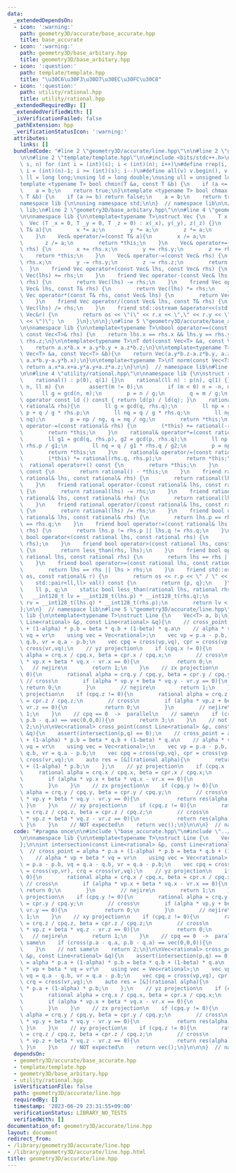 ```yaml
---
data:
  _extendedDependsOn:
  - icon: ':warning:'
    path: geometry3D/accurate/base_accurate.hpp
    title: base_accurate
  - icon: ':warning:'
    path: geometry3D/base_arbitary.hpp
    title: geometry3D/base_arbitary.hpp
  - icon: ':question:'
    path: template/template.hpp
    title: "\u30C6\u30F3\u30D7\u30EC\u30FC\u30C8"
  - icon: ':question:'
    path: utility/rational.hpp
    title: utility/rational.hpp
  _extendedRequiredBy: []
  _extendedVerifiedWith: []
  _isVerificationFailed: false
  _pathExtension: hpp
  _verificationStatusIcon: ':warning:'
  attributes:
    links: []
  bundledCode: "#line 2 \"geometry3D/accurate/line.hpp\"\n\n#line 2 \"geometry3D/accurate/base_accurate.hpp\"\
    \n\n#line 2 \"template/template.hpp\"\n\n#include <bits/stdc++.h>\n\n#define rep(i,\
    \ s, n) for (int i = (int)(s); i < (int)(n); i++)\n#define rrep(i, s, n) for (int\
    \ i = (int)(n)-1; i >= (int)(s); i--)\n#define all(v) v.begin(), v.end()\n\nusing\
    \ ll = long long;\nusing ld = long double;\nusing ull = unsigned long long;\n\n\
    template <typename T> bool chmin(T &a, const T &b) {\n    if (a <= b) return false;\n\
    \    a = b;\n    return true;\n}\ntemplate <typename T> bool chmax(T &a, const\
    \ T &b) {\n    if (a >= b) return false;\n    a = b;\n    return true;\n}\n\n\
    namespace lib {\n\nusing namespace std;\n\n}  // namespace lib\n\n// using namespace\
    \ lib;\n#line 2 \"geometry3D/base_arbitary.hpp\"\n\n#line 4 \"geometry3D/base_arbitary.hpp\"\
    \n\nnamespace lib {\n\ntemplate<typename T>\nstruct Vec {\n    T x, y, z;\n  \
    \  Vec (T _x = 0, T _y = 0, T _z = 0) : x(_x), y(_y), z(_z) {}\n    Vec& operator*=(const\
    \ T& a){\n        x *= a;\n        y *= a;\n        z *= a;\n        return *this;\n\
    \    }\n    Vec& operator/=(const T& a){\n        x /= a;\n        y /= a;\n \
    \       z /= a;\n        return *this;\n    }\n    Vec& operator+=(const Vec&\
    \ rhs) {\n        x += rhs.x;\n        y += rhs.y;\n        z += rhs.z;\n    \
    \    return *this;\n    }\n    Vec& operator-=(const Vec& rhs) {\n        x -=\
    \ rhs.x;\n        y -= rhs.y;\n        z -= rhs.z;\n        return *this;\n  \
    \  }\n    friend Vec operator+(const Vec& lhs, const Vec& rhs) {\n        return\
    \ Vec(lhs) += rhs;\n    }\n    friend Vec operator-(const Vec& lhs, const Vec&\
    \ rhs) {\n        return Vec(lhs) -= rhs;\n    }\n    friend Vec operator*(const\
    \ Vec& lhs, const T& rhs) {\n        return Vec(lhs) *= rhs;\n    }\n    friend\
    \ Vec operator*(const T& rhs, const Vec& lhs) {\n        return Vec(lhs) *= rhs;\n\
    \    }\n    friend Vec operator/(const Vec& lhs, const T& rhs) {\n        return\
    \ Vec(lhs) /= rhs;\n    }\n    friend std::ostream &operator<<(std::ostream &os,const\
    \ Vec&r) {\n        return os << \"(\" << r.x << \",\" << r.y << \",\" << r.z\
    \ << \")\"; \n    }\n};\n\n};\n#line 5 \"geometry3D/accurate/base_accurate.hpp\"\
    \n\nnamespace lib {\n\ntemplate<typename T>\nbool operator==(const Vec<T>& lhs,\
    \ const Vec<T>& rhs) {\n    return lhs.x == rhs.x && lhs.y == rhs.y && lhs.z ==\
    \ rhs.z;\n}\n\ntemplate<typename T>\nT dot(const Vec<T> &a, const Vec<T> &b){\n\
    \    return a.x*b.x + a.y*b.y + a.z*b.z;\n}\n\ntemplate<typename T>\nVec<T> cross(const\
    \ Vec<T> &a, const Vec<T> &b){\n    return Vec(a.y*b.z-a.z*b.y, a.z*b.x-a.x*b.z,\
    \ a.x*b.y-a.y*b.x);\n}\n\ntemplate<typename T>\nT norm(const Vec<T> &a){\n   \
    \ return a.x*a.x+a.y*a.y+a.z*a.z;\n}\n\n}  // namespace lib\n#line 2 \"utility/rational.hpp\"\
    \n\n#line 4 \"utility/rational.hpp\"\n\nnamespace lib {\n\nstruct rational {\n\
    \    rational() : p(0), q(1) {}\n    rational(ll n) : p(n), q(1) {}\n    rational(ll\
    \ n, ll m) {\n        assert(m != 0);\n        if (m < 0) n = -n, m = -m;\n  \
    \      ll g = gcd(n, m);\n        p = n / g;\n        q = m / g;\n    }\n    explicit\
    \ operator const ld () const { return ld(p) / ld(q); }\n    rational& operator+=(const\
    \ rational& rhs){\n        ll g = gcd(q, rhs.q);\n        ll np = rhs.q / g *\
    \ p + q / g * rhs.p;\n        ll nq = q / g * rhs.q;\n        ll ng = gcd(np,\
    \ nq);\n        p = np / ng, q = nq / ng;\n        return *this;\n    }\n    rational&\
    \ operator-=(const rational& rhs) {\n        (*this) += rational(-rhs.p, rhs.q);\n\
    \        return *this;\n    }\n    rational& operator*=(const rational& rhs) {\n\
    \        ll g1 = gcd(q, rhs.p), g2 = gcd(p, rhs.q);\n        ll np = p / g2 *\
    \ rhs.p / g1;\n        ll nq = q / g1 * rhs.q / g2;\n        p = np, q = nq;\n\
    \        return *this;\n    }\n    rational& operator/=(const rational& rhs) {\n\
    \        (*this) *= rational(rhs.q, rhs.p);\n        return *this;\n    }\n  \
    \  rational operator+() const {\n        return *this;\n    }\n    rational operator-()\
    \ const {\n        return rational() - *this;\n    }\n    friend rational operator+(const\
    \ rational& lhs, const rational& rhs) {\n        return rational(lhs) += rhs;\n\
    \    }\n    friend rational operator-(const rational& lhs, const rational& rhs)\
    \ {\n        return rational(lhs) -= rhs;\n    }\n    friend rational operator*(const\
    \ rational& lhs, const rational& rhs) {\n        return rational(lhs) *= rhs;\n\
    \    }\n    friend rational operator/(const rational& lhs, const rational& rhs)\
    \ {\n        return rational(lhs) /= rhs;\n    }\n    friend bool operator==(const\
    \ rational& lhs, const rational& rhs) {\n        return lhs.p == rhs.p && lhs.q\
    \ == rhs.q;\n    }\n    friend bool operator!=(const rational& lhs, const rational&\
    \ rhs) {\n        return lhs.p != rhs.p || lhs.q != rhs.q;\n    }\n    friend\
    \ bool operator<(const rational lhs, const rational rhs) {\n        return less_than(lhs,\
    \ rhs);\n    }\n    friend bool operator>(const rational lhs, const rational rhs)\
    \ {\n        return less_than(rhs, lhs);\n    }\n    friend bool operator<=(const\
    \ rational lhs, const rational rhs) {\n        return lhs == rhs || lhs < rhs;\n\
    \    }\n    friend bool operator>=(const rational lhs, const rational rhs) {\n\
    \        return lhs == rhs || lhs > rhs;\n    }\n    friend std::ostream& operator<<(std::ostream&\
    \ os, const rational& r) {\n        return os << r.p << \" / \" << r.q;\n    }\n\
    \    std::pair<ll,ll> val() const {\n        return {p, q};\n    }\n\n  private:\n\
    \    ll p, q;\n    static bool less_than(rational lhs, rational rhs) {\n     \
    \   __int128_t lv = __int128_t(lhs.p) * __int128_t(rhs.q);\n        __int128_t\
    \ rv = __int128_t(lhs.q) * __int128_t(rhs.p);\n        return lv < rv;\n    }\n\
    };\n\n}  // namespace lib\n#line 5 \"geometry3D/accurate/line.hpp\"\n\nnamespace\
    \ lib {\n\ntemplate<typename T>\nstruct Line {\n    Vec<T> a, b;\n};\n\nint intersection(const\
    \ Line<rational> &p, const Line<rational> &q){\n    // cross_point = alpha * p.a\
    \ + (1-alpha) * p.b = beta * q.b + (1-beta) * q.a\n    // alpha * vp + beta *\
    \ vq = vr\n    using vec = Vec<rational>;\n    vec vp = p.a - p.b, vq = q.a -\
    \ q.b, vr = q.a - p.b;\n    vec cpq = cross(vp,vq), cpr = cross(vp,vr), crq =\
    \ cross(vr,vq);\n    // yz projection\n    if (cpq.x != 0){\n        rational\
    \ alpha = crq.x / cpq.x, beta = cpr.x / cpq.x;\n        // cross\n        if (alpha\
    \ * vp.x + beta * vq.x - vr.x == 0){\n            return 0;\n        }\n     \
    \   // nejire\n        return 1;\n    }\n    // zx projection\n    if (cpq.y !=\
    \ 0){\n        rational alpha = crq.y / cpq.y, beta = cpr.y / cpq.y;\n       \
    \ // cross\n        if (alpha * vp.y + beta * vq.y - vr.y == 0){\n           \
    \ return 0;\n        }\n        // nejire\n        return 1;\n    }\n    // xy\
    \ projection\n    if (cpq.z != 0){\n        rational alpha = crq.z / cpq.z, beta\
    \ = cpr.z / cpq.z;\n        // cross\n        if (alpha * vp.z + beta * vq.z -\
    \ vr.z == 0){\n            return 0;\n        }\n        // nejire\n        return\
    \ 1;\n    }\n    // cpq == 0  ->  parallel\n    // same\n    if (cross(p.a - q.a,\
    \ p.b - q.a) == vec(0,0,0)){\n        return 3;\n    }\n    // not same\n    return\
    \ 2;\n}\n\nVec<rational> cross_point(const Line<rational> &p, const Line<rational>\
    \ &q){\n    assert(intersection(p,q) == 0);\n    // cross_point = alpha * p.a\
    \ + (1-alpha) * p.b = beta * q.b + (1-beta) * q.a\n    // alpha * vp + beta *\
    \ vq = vr\n    using vec = Vec<rational>;\n    vec vp = p.a - p.b, vq = q.a -\
    \ q.b, vr = q.a - p.b;\n    vec cpq = cross(vp,vq), cpr = cross(vp,vr), crq =\
    \ cross(vr,vq);\n    auto res = [&](rational alpha){\n        return alpha * p.a\
    \ + (1-alpha) * p.b;\n    };\n    // yz projection\n    if (cpq.x != 0){\n   \
    \     rational alpha = crq.x / cpq.x, beta = cpr.x / cpq.x;\n        // cross\n\
    \        if (alpha * vp.x + beta * vq.x - vr.x == 0){\n            return res(alpha);\n\
    \        }\n    }\n    // zx projection\n    if (cpq.y != 0){\n        rational\
    \ alpha = crq.y / cpq.y, beta = cpr.y / cpq.y;\n        // cross\n        if (alpha\
    \ * vp.y + beta * vq.y - vr.y == 0){\n            return res(alpha);\n       \
    \ }\n    }\n    // xy projection\n    if (cpq.z != 0){\n        rational alpha\
    \ = crq.z / cpq.z, beta = cpr.z / cpq.z;\n        // cross\n        if (alpha\
    \ * vp.z + beta * vq.z - vr.z == 0){\n            return res(alpha);\n       \
    \ }\n    }\n    // NOT expected\n    return vec();\n}\n\n\n}  // namespace lib\n"
  code: "#pragma once\n\n#include \"base_accurate.hpp\"\n#include \"../../utility/rational.hpp\"\
    \n\nnamespace lib {\n\ntemplate<typename T>\nstruct Line {\n    Vec<T> a, b;\n\
    };\n\nint intersection(const Line<rational> &p, const Line<rational> &q){\n  \
    \  // cross_point = alpha * p.a + (1-alpha) * p.b = beta * q.b + (1-beta) * q.a\n\
    \    // alpha * vp + beta * vq = vr\n    using vec = Vec<rational>;\n    vec vp\
    \ = p.a - p.b, vq = q.a - q.b, vr = q.a - p.b;\n    vec cpq = cross(vp,vq), cpr\
    \ = cross(vp,vr), crq = cross(vr,vq);\n    // yz projection\n    if (cpq.x !=\
    \ 0){\n        rational alpha = crq.x / cpq.x, beta = cpr.x / cpq.x;\n       \
    \ // cross\n        if (alpha * vp.x + beta * vq.x - vr.x == 0){\n           \
    \ return 0;\n        }\n        // nejire\n        return 1;\n    }\n    // zx\
    \ projection\n    if (cpq.y != 0){\n        rational alpha = crq.y / cpq.y, beta\
    \ = cpr.y / cpq.y;\n        // cross\n        if (alpha * vp.y + beta * vq.y -\
    \ vr.y == 0){\n            return 0;\n        }\n        // nejire\n        return\
    \ 1;\n    }\n    // xy projection\n    if (cpq.z != 0){\n        rational alpha\
    \ = crq.z / cpq.z, beta = cpr.z / cpq.z;\n        // cross\n        if (alpha\
    \ * vp.z + beta * vq.z - vr.z == 0){\n            return 0;\n        }\n     \
    \   // nejire\n        return 1;\n    }\n    // cpq == 0  ->  parallel\n    //\
    \ same\n    if (cross(p.a - q.a, p.b - q.a) == vec(0,0,0)){\n        return 3;\n\
    \    }\n    // not same\n    return 2;\n}\n\nVec<rational> cross_point(const Line<rational>\
    \ &p, const Line<rational> &q){\n    assert(intersection(p,q) == 0);\n    // cross_point\
    \ = alpha * p.a + (1-alpha) * p.b = beta * q.b + (1-beta) * q.a\n    // alpha\
    \ * vp + beta * vq = vr\n    using vec = Vec<rational>;\n    vec vp = p.a - p.b,\
    \ vq = q.a - q.b, vr = q.a - p.b;\n    vec cpq = cross(vp,vq), cpr = cross(vp,vr),\
    \ crq = cross(vr,vq);\n    auto res = [&](rational alpha){\n        return alpha\
    \ * p.a + (1-alpha) * p.b;\n    };\n    // yz projection\n    if (cpq.x != 0){\n\
    \        rational alpha = crq.x / cpq.x, beta = cpr.x / cpq.x;\n        // cross\n\
    \        if (alpha * vp.x + beta * vq.x - vr.x == 0){\n            return res(alpha);\n\
    \        }\n    }\n    // zx projection\n    if (cpq.y != 0){\n        rational\
    \ alpha = crq.y / cpq.y, beta = cpr.y / cpq.y;\n        // cross\n        if (alpha\
    \ * vp.y + beta * vq.y - vr.y == 0){\n            return res(alpha);\n       \
    \ }\n    }\n    // xy projection\n    if (cpq.z != 0){\n        rational alpha\
    \ = crq.z / cpq.z, beta = cpr.z / cpq.z;\n        // cross\n        if (alpha\
    \ * vp.z + beta * vq.z - vr.z == 0){\n            return res(alpha);\n       \
    \ }\n    }\n    // NOT expected\n    return vec();\n}\n\n\n}  // namespace lib"
  dependsOn:
  - geometry3D/accurate/base_accurate.hpp
  - template/template.hpp
  - geometry3D/base_arbitary.hpp
  - utility/rational.hpp
  isVerificationFile: false
  path: geometry3D/accurate/line.hpp
  requiredBy: []
  timestamp: '2023-06-29 23:31:55+09:00'
  verificationStatus: LIBRARY_NO_TESTS
  verifiedWith: []
documentation_of: geometry3D/accurate/line.hpp
layout: document
redirect_from:
- /library/geometry3D/accurate/line.hpp
- /library/geometry3D/accurate/line.hpp.html
title: geometry3D/accurate/line.hpp
---
```

